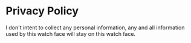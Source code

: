 # Privacy Policy
I don't intent to collect any personal information, any and all information used by this watch face will stay on this watch face.
